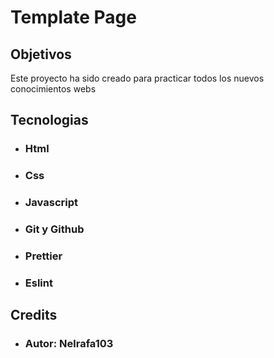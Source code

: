 # Template  Page

## Objetivos
 Este proyecto ha sido creado para practicar todos los nuevos conocimientos webs 

## Tecnologias
 - ###  Html
 - ###  Css
 - ### Javascript
 - ###  Git y  Github
 - ###  Prettier
 - ###  Eslint

## Credits
 - ###  Autor: Nelrafa103


